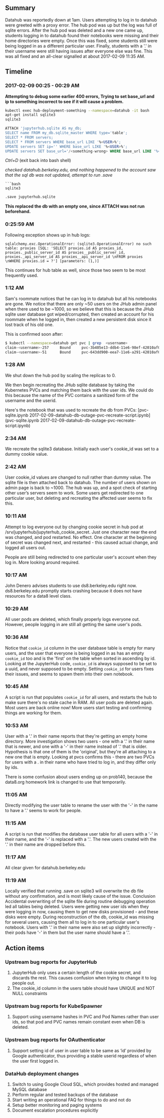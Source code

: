 ## Summary ##
Datahub was reportedly down at 1am. Users attempting to log in to datahub were greeted with a proxy error. The hub pod was up but the log was full of sqlite errors. After the hub pod was deleted and a new one came up, students logging in to datahub found their notebooks were missing and their home directories were empty. Once this was fixed, some students still were being logged in as a different particular user. Finally, students with a '.' in their username were still having issues after everyone else was fine. This was all fixed and an all-clear signalled at about 2017-02-09 11:35 AM.


## Timeline ##
### 2017-02-09 00:25 - 00:29 AM ###

**Attempting to debug some earlier 400 errors, Trying to set base_url and ip to something incorrect to see if it will cause a problem.**

```bash
kubectl exec hub-deployment-something --namespace=datahub -it bash
apt-get install sqlite3
sqlite3
```
```sql
ATTACH 'jupyterhub.sqlite AS my_db;
SELECT name FROM my_db.sqlite_master WHERE type='table';
SELECT * FROM servers;
SELECT * FROM servers WHERE base_url LIKE '%<USER>%';
UPDATE servers SET ip='' WHERE base_url LIKE '%<USER>%';
UPDATE servers SET base_url='/<something-wrong> WHERE base_url LIKE '%<USER>%';
```
*Ctrl+D* (exit back into bash shell)

*checked datahub.berkeley.edu, and nothing happened to the account*
*saw that the sql db was not updated, attempt to run .save*
```
```bash
sqlite3
```
```sql
.save jupyterhub.sqlite
```

**This replaced the db with an empty one, since ATTACH was not run beforehand.**


### 0:25:59 AM ###


Following exception shows up in hub logs:

```
sqlalchemy.exc.OperationalError: (sqlite3.OperationalError) no such table: proxies [SQL: 'SELECT proxies.id AS proxies_id, proxies._public_server_id AS proxies__public_server_id, proxies._api_server_id AS proxies__api_server_id \nFROM proxies \nWHERE proxies.id = ?'] [parameters: (1,)]
```

This continues for hub table as well, since those two seem to be most frequently used.

### 1:12 AM ###
 
Sam's roommate notices that he can log in to datahub but all his notebooks are gone. We notice that there are only ~50 users on the JHub admin panel when there used to be ~1000, so we believe that this is because the JHub sqlite user database got wiped/corrupted, then created an account for his roommate when he logged in, then created a new persistent disk since it lost track of his old one.

This is confirmed soon after:


```bash
$ kubectl --namespace=datahub get pvc | grep  <username>
claim-<username>-257     Bound     pvc-3b405e13-ddb4-11e6-98ef-42010af000c3   10Gi       RWO           21d
claim-<username>-51      Bound     pvc-643dd900-eea7-11e6-a291-42010af000c3   10Gi       RWO           5m
```

### 1:28 AM  ###


We shut down the hub pod by scaling the replicas to 0.

We then begin recreating the JHub sqlite database by taking the Kubernetes PVCs and matching them back with the user ids. We could do this because the name of the PVC contains a sanitized form of the username and the userid.

Here's the notebook that was used to recreate the db from PVCs: [pvc-sqlite.ipynb 2017-02-09-datahub-db-outage-pvc-recreate-script.ipynb](pvc-sqlite.ipynb 2017-02-09-datahub-db-outage-pvc-recreate-script.ipynb)


### 2:34 AM  ###

We recreate the sqlite3 database. Initially each user's cookie_id was set to a dummy cookie value.


### 2:42 AM ###


User cookie_id values are changed to null rather than dummy value. The sqlite file is then attached back to datahub. The number of users shown on admin page is back to ~1000. The hub was up, and a spot check of starting other user’s servers seem to work. Some users get redirected to one particular user, but deleting and recreating the affected user seems to fix this.


### 10:11 AM ###


Attempt to log everyone out by changing cookie secret in hub pod at /srv/jupyterhub/jupyterhub_cookie_secret. Just one character near the end was changed, and pod restarted. No effect. One character at the beginning of secret was changed next, and restarted - this caused actual change, and logged all users out.

People are still being redirected to one particular user's account when they log in. More looking around required.

### 10:17 AM ###


John Denero advises students to use ds8.berkeley.edu right now. ds8.berkeley.edu promptly starts crashing because it does not have resources for a data8 level class.


### 10:29 AM ###


All user pods are deleted, which finally properly logs everyone out. However, people logging in are still all getting the same user's pods.


### 10:36 AM ###


Notice that `cookie_id` column in the user database table is empty for many users, and the user that everyone is being logged in as has an empty `cookie_id` too and is the 'first' on the table when sorted in ascending by id. Looking at the JupyterHub code, `cookie_id` is always supposed to be set to a uuid, and never supposed to be empty. Setting `cookie_id` for users fixes their issues, and seems to spawn them into their own notebook. 


### 10:45 AM ###


A script is run that populates `cookie_id` for all users, and restarts the hub to make sure there's no stale cache in RAM. All user pods are deleted again. Most users are back online now! More users start testing and confirming things are working for them.


### 10:53 AM ###


User with a '.' in their name reports that they're getting an empty home directory. More investigation shows two users - one with a '.' in their name that is newer, and one with a '-' in their name instead of '.' that is older. Hypothesis is that one of them is the 'original', but they're all attaching to a new one that is empty. Looking at pvcs confirms this - there are two PVCs for users with a . in their name who have tried to log in, and they differ only by ids.


There is some confusion about users ending up on prob140, because the data8.org homework link is changed to use that temporarily.


### 11:05 AM ###


Directly modifying the user table to rename the user with the '-' in the name to have a '.' seems to work for people. 


### 11:15 AM ###


A script is run that modifies the database user table for all users with a '-' in their name, and the '-' is replaced with a '.'. The new users created with the '.' in their name are dropped before this.


### 11:17 AM ###


All clear given for datahub.berkeley.edu


### 11:19 AM ###


Locally verified that running .save <filename> on sqlite3 will overwrite the db file without any confirmation, and is most likely cause of the issue.
Conclusion
Accidental overwriting of the sqlite file during routine debugging operation led all tables being deleted. Users were getting new user ids when they were logging in now, causing them to get new disks provisioned - and these disks were empty. During reconstruction of the db, cookie_id was missing for several users, causing them all to log in to one particular user's notebook. Users with '.' in their name were also set up slightly incorrectly - their pods have '-' in them but the user name should have a '.'. 


## Action items ##

### Upstream bug reports for JupyterHub ###

1. JupyterHub only uses a certain length of the cookie secret, and discards the rest. This causes confusion when trying to change it to log people out. 
2. The cookie_id column in the users table should have UNIQUE and NOT NULL constraints


### Upstream bug reports for KubeSpawner ###

1. Support using username hashes in PVC and Pod Names rather than user ids, so that pod and PVC names remain constant even when DB is deleted.


### Upstream bug reports for OAuthenticator ###
1. Support setting id of user in user table to be same as ‘id’ provided by Google authenticator, thus providing a stable userid regardless of when the user first logged in.


### DataHub deployment changes ###
1. Switch to using Google Cloud SQL, which provides hosted and managed MySQL database
2. Perform regular and tested backups of the database
3. Start writing an operational FAQ for things to do and not do
4. Setup better monitoring and paging systems
5. Document escalation procedures explicitly
